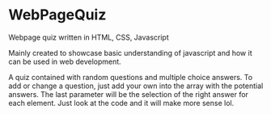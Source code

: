 # WebPageQuiz
Webpage quiz written in HTML, CSS, Javascript

Mainly created to showcase basic understanding of javascript and how it can be used in web development.

A quiz contained with random questions and multiple choice answers.
To add or change a question, just add your own into the array with the potential answers.
The last parameter will be the selection of the right answer for each element.
Just look at the code and it will make more sense lol.

